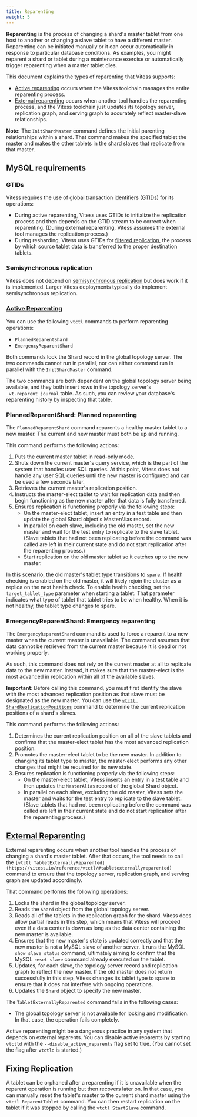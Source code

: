 ```yaml
---
title: Reparenting
weight: 5
---
```


**Reparenting** is the process of changing a shard's master tablet from one host to another or changing a slave tablet to have a different master. Reparenting can be initiated manually or it can occur automatically in response to particular database conditions. As examples, you might reparent a shard or tablet during a maintenance exercise or automatically trigger reparenting when a master tablet dies.

This document explains the types of reparenting that Vitess supports:

* [Active reparenting](https://vitess.io/user-guide/reparenting/#active-reparenting) occurs when the Vitess toolchain manages the entire reparenting process.
* [External reparenting](https://vitess.io/user-guide/reparenting/#external-reparenting) occurs when another tool handles the reparenting process, and the Vitess toolchain just updates its topology server, replication graph, and serving graph to accurately reflect master-slave relationships.

**Note:** The `InitShardMaster` command defines the initial parenting relationships within a shard. That command makes the specified tablet the master and makes the other tablets in the shard slaves that replicate from that master.

## MySQL requirements

### GTIDs

Vitess requires the use of global transaction identifiers ([GTIDs](https://dev.mysql.com/doc/refman/5.6/en/replication-gtids-concepts.html)) for its operations:

* During active reparenting, Vitess uses GTIDs to initialize the replication process and then depends on the GTID stream to be correct when reparenting. (During external reparenting, Vitess assumes the external tool manages the replication process.)
* During resharding, Vitess uses GTIDs for [filtered replication](https://vitess.io/user-guide/sharding/#filtered-replication), the process by which source tablet data is transferred to the proper destination tablets.

### Semisynchronous replication

Vitess does not depend on [semisynchronous replication](https://dev.mysql.com/doc/refman/5.6/en/replication-semisync.html) but does work if it is implemented. Larger Vitess deployments typically do implement semisynchronous replication.

### [Active Reparenting](#active-reparenting)

You can use the following `vtctl` commands to perform reparenting operations:

* `PlannedReparentShard`
* `EmergencyReparentShard`

Both commands lock the Shard record in the global topology server. The two commands cannot run in parallel, nor can either command run in parallel with the `InitShardMaster` command.

The two commands are both dependent on the global topology server being available, and they both insert rows in the topology server's `_vt.reparent_journal` table. As such, you can review your database's reparenting history by inspecting that table.

### PlannedReparentShard: Planned reparenting

The `PlannedReparentShard` command reparents a healthy master tablet to a new master. The current and new master must both be up and running.

This command performs the following actions:

1. Puts the current master tablet in read-only mode.
2. Shuts down the current master's query service, which is the part of the system that handles user SQL queries. At this point, Vitess does not handle any user SQL queries until the new master is configured and can be used a few seconds later.
3. Retrieves the current master's replication position.
4. Instructs the master-elect tablet to wait for replication data and then begin functioning as the new master after that data is fully transferred.
5. Ensures replication is functioning properly via the following steps:
    - On the master-elect tablet, insert an entry in a test table and then update the global Shard object's MasterAlias record.
    - In parallel on each slave, including the old master, set the new master and wait for the test entry to replicate to the slave tablet. (Slave tablets that had not been replicating before the command was called are left in their current state and do not start replication after the reparenting process.)
    - Start replication on the old master tablet so it catches up to the new master.

In this scenario, the old master's tablet type transitions to `spare`. If health checking is enabled on the old master, it will likely rejoin the cluster as a replica on the next health check. To enable health checking, set the `target_tablet_type` parameter when starting a tablet. That parameter indicates what type of tablet that tablet tries to be when healthy. When it is not healthy, the tablet type changes to spare.

### EmergencyReparentShard: Emergency reparenting

The `EmergencyReparentShard` command is used to force a reparent to a new master when the current master is unavailable. The command assumes that data cannot be retrieved from the current master because it is dead or not working properly.

As such, this command does not rely on the current master at all to replicate data to the new master. Instead, it makes sure that the master-elect is the most advanced in replication within all of the available slaves.

**Important**: Before calling this command, you must first identify the slave with the most advanced replication position as that slave must be designated as the new master. You can use the [`vtctl ShardReplicationPositions`](https://vitess.io/reference/vtctl/#shardreplicationpositions) command to determine the current replication positions of a shard's slaves.

This command performs the following actions:

1. Determines the current replication position on all of the slave tablets and confirms that the master-elect tablet has the most advanced replication position.
2. Promotes the master-elect tablet to be the new master. In addition to changing its tablet type to master, the master-elect performs any other changes that might be required for its new state.
3. Ensures replication is functioning properly via the following steps:
    - On the master-elect tablet, Vitess inserts an entry in a test table and then updates the `MasterAlias` record of the global Shard object.
    - In parallel on each slave, excluding the old master, Vitess sets the master and waits for the test entry to replicate to the slave tablet. (Slave tablets that had not been replicating before the command was called are left in their current state and do not start replication after the reparenting process.)

## [External Reparenting](#external-reparenting)

External reparenting occurs when another tool handles the process of changing a shard's master tablet. After that occurs, the tool needs to call the `[vtctl TabletExternallyReparented](https://vitess.io/reference/vtctl/#tabletexternallyreparented)` command to ensure that the topology server, replication graph, and serving graph are updated accordingly.

That command performs the following operations:

1. Locks the shard in the global topology server.
2. Reads the `Shard` object from the global topology server.
3. Reads all of the tablets in the replication graph for the shard. Vitess does allow partial reads in this step, which means that Vitess will proceed even if a data center is down as long as the data center containing the new master is available.
4. Ensures that the new master's state is updated correctly and that the new master is not a MySQL slave of another server. It runs the MySQL `show slave status` command, ultimately aiming to confirm that the MySQL `reset slave` command already executed on the tablet.
5. Updates, for each slave, the topology server record and replication graph to reflect the new master. If the old master does not return successfully in this step, Vitess changes its tablet type to spare to ensure that it does not interfere with ongoing operations.
6. Updates the `Shard` object to specify the new master.

The `TabletExternallyReparented` command fails in the following cases:

* The global topology server is not available for locking and modification. In that case, the operation fails completely.

Active reparenting might be a dangerous practice in any system that depends on external reparents. You can disable active reparents by starting `vtctld` with the `--disable_active_reparents` flag set to true. (You cannot set the flag after `vtctld` is started.)

## Fixing Replication

A tablet can be orphaned after a reparenting if it is unavailable when the reparent operation is running but then recovers later on. In that case, you can manually reset the tablet's master to the current shard master using the `vtctl ReparentTablet` command. You can then restart replication on the tablet if it was stopped by calling the `vtctl StartSlave` command.
